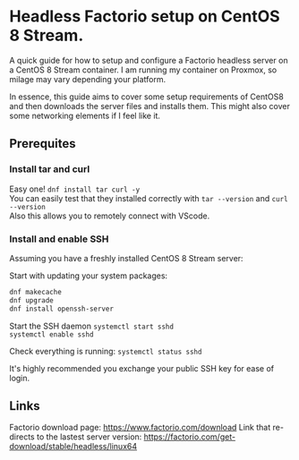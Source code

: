 # Headless Factorio setup on CentOS 8 Stream.

A quick guide for how to setup and configure a Factorio headless server on a CentOS 8 Stream container. I am running my container on Proxmox, so milage may vary depending your platform.

In essence, this guide aims to cover some setup requirements of CentOS8 and then downloads the server files and installs them. This might also cover some networking elements if I feel like it.

## Prerequites

### Install tar and curl

Easy one! `dnf install tar curl -y`\
You can easily test that they installed correctly with `tar --version` and `curl --version`\
Also this allows you to remotely connect with VScode.

### Install and enable SSH

Assuming you have a freshly installed CentOS 8 Stream server:

Start with updating your system packages:
```bash
dnf makecache
dnf upgrade
dnf install openssh-server
```

Start the SSH daemon
`systemctl start sshd`\
`systemctl enable sshd`

Check everything is running:
`systemctl status sshd`

It's highly recommended you exchange your public SSH key for ease of login.

## Links

Factorio download page: https://www.factorio.com/download
Link that re-directs to the lastest server version: https://factorio.com/get-download/stable/headless/linux64